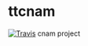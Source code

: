 # ttcnam
[![Travis](https://img.shields.io/badge/ttcnam-dev--master-brightgreen.svg)](https://github.com/jenaye/ttcnam)
cnam project
